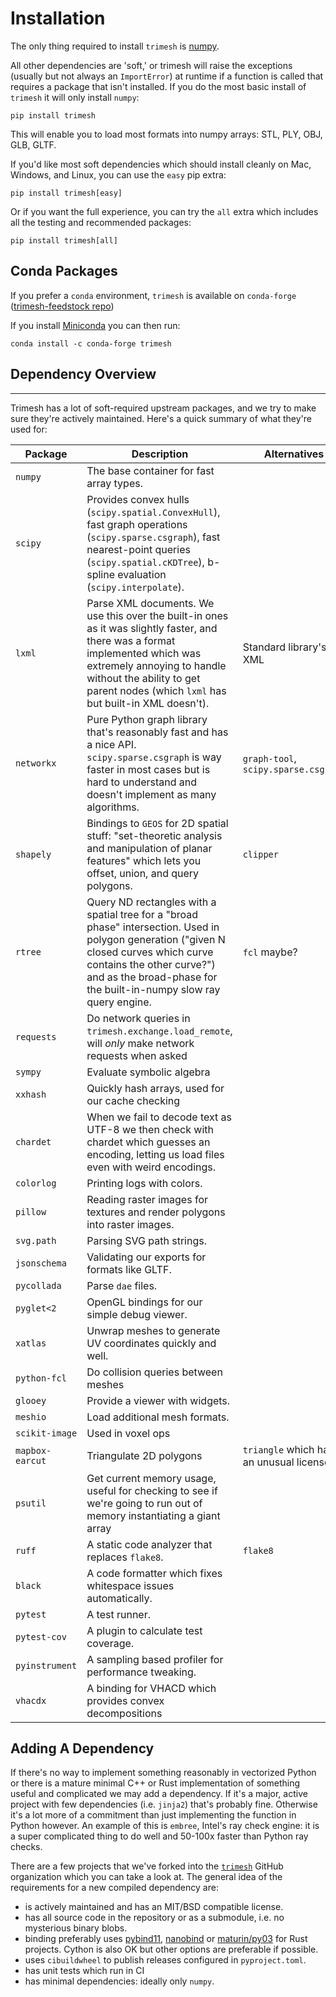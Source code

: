 Installation
=====================

The only thing required to install `trimesh` is
[numpy](http://www.numpy.org/).

All other dependencies are \'soft,\' or trimesh will raise the exceptions (usually but not always an `ImportError`) at runtime if a function is called that requires a package that isn\'t installed. If you do the most basic install of `trimesh` it will only install `numpy`:

```
pip install trimesh
```

This will enable you to load most formats into numpy arrays: STL, PLY, OBJ, GLB, GLTF.

If you\'d like most soft dependencies which should install cleanly on Mac, Windows, and Linux, you can use the `easy` pip extra:

```
pip install trimesh[easy]
```

Or if you want the full experience, you can try the `all` extra which includes all the testing and recommended packages:
```
pip install trimesh[all]
```


## Conda Packages

If you prefer a `conda` environment, `trimesh` is available on `conda-forge` ([trimesh-feedstock repo](https://github.com/conda-forge/trimesh-feedstock))

If you install [Miniconda](https://docs.conda.io/projects/miniconda/en/latest/) you can then run:

```
conda install -c conda-forge trimesh
```

## Dependency Overview
--------------------

Trimesh has a lot of soft-required upstream packages, and we try to make sure they're actively maintained. Here's a quick summary of what they're used for:

 
| Package | Description | Alternatives | Level |
| ------  | ---------   | ----------   | ----- |
| `numpy` | The base container for fast array types. | | `required` | 
| `scipy` | Provides convex hulls (`scipy.spatial.ConvexHull`), fast graph operations (`scipy.sparse.csgraph`), fast nearest-point queries (`scipy.spatial.cKDTree`), b-spline evaluation (`scipy.interpolate`). | | `easy` |  
| `lxml` | Parse XML documents. We use this over the built-in ones as it was slightly faster, and there was a format implemented which was extremely annoying to handle without the ability to get parent nodes (which `lxml` has but built-in XML doesn't). | Standard library's XML | `easy` |
| `networkx` | Pure Python graph library that's reasonably fast and has a nice API. `scipy.sparse.csgraph` is way faster in most cases but is hard to understand and doesn't implement as many algorithms. | `graph-tool`, `scipy.sparse.csgraph` | `easy` |
| `shapely` | Bindings to `GEOS` for 2D spatial stuff: "set-theoretic analysis and manipulation of planar features" which lets you offset, union, and query polygons. | `clipper` | `easy` | 
| `rtree` | Query ND rectangles with a spatial tree for a "broad phase" intersection. Used in polygon generation ("given N closed curves which curve contains the other curve?") and as the broad-phase for the built-in-numpy slow ray query engine. | `fcl` maybe? | `easy` |
|`requests`| Do network queries in `trimesh.exchange.load_remote`, will *only* make network requests when asked | | `easy`|
|`sympy`| Evaluate symbolic algebra | | `recommend`|
|`xxhash`| Quickly hash arrays, used for our cache checking | | `easy`|
|`chardet`| When we fail to decode text as UTF-8 we then check with chardet which guesses an encoding,  letting us load files even with weird encodings. | | `easy`|
|`colorlog`| Printing logs with colors. | | `easy`|
|`pillow`| Reading raster images for textures and render polygons into raster images. | | `easy`|
|`svg.path`| Parsing SVG path strings. | | `easy`|
|`jsonschema`| Validating our exports for formats like GLTF. | | `easy`|
|`pycollada`| Parse `dae` files. | | `easy`|
|`pyglet<2`| OpenGL bindings for our simple debug viewer. | | `recommend`|
|`xatlas`| Unwrap meshes to generate UV coordinates quickly and well. | | `recommend`|
|`python-fcl`| Do collision queries between meshes | | `recommend`|
|`glooey`| Provide a viewer with widgets. | | `recommend`|
|`meshio`| Load additional mesh formats. | | `recommend`|
|`scikit-image`| Used in voxel ops | | `recommend`|
|`mapbox-earcut`| Triangulate 2D polygons | `triangle` which has an unusual license | `easy`|
|`psutil`| Get current memory usage, useful for checking to see if we're going to run out of memory instantiating a giant array | | `recommend`|
|`ruff`| A static code analyzer that replaces `flake8`. | `flake8` | `test`|
|`black`| A code formatter which fixes whitespace issues automatically. | | `test`|
|`pytest`| A test runner. | | `test`|
|`pytest-cov`| A plugin to calculate test coverage. | | `test`|
|`pyinstrument`| A sampling based profiler for performance tweaking. | | `test`|
|`vhacdx`| A binding for VHACD which provides convex decompositions | | `recommend`|

## Adding A Dependency

If there's no way to implement something reasonably in vectorized Python or there is a mature minimal C++ or Rust implementation of something useful and complicated we may add a dependency. If it's a major, active project with few dependencies (i.e. `jinja2`) that's probably fine. Otherwise it's a lot more of a commitment than just implementing the function in Python however. An example of this is `embree`, Intel's ray check engine: it is a super complicated thing to do well and 50-100x faster than Python ray checks.

There are a few projects that we've forked into the [`trimesh`](https://github.com/trimesh/) GitHub organization which you can take a look at. The general idea of the requirements for a new compiled dependency are:

- is actively maintained and has an MIT/BSD compatible license.
- has all source code in the repository or as a submodule, i.e. no mysterious binary blobs.
- binding preferably uses [pybind11](https://pybind11.readthedocs.io/en/stable/index.html), [nanobind](https://github.com/wjakob/nanobind) or [maturin/py03](https://github.com/PyO3/maturin) for Rust projects. Cython is also OK but other options are preferable if possible. 
- uses `cibuildwheel` to publish releases configured in `pyproject.toml`.
- has unit tests which run in CI
- has minimal dependencies: ideally only `numpy`.